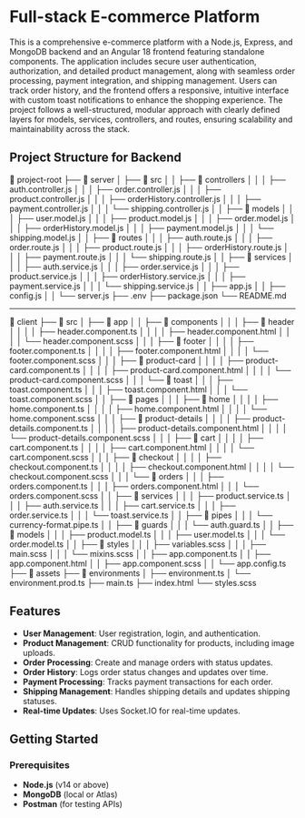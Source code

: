 # Full-stack E-commerce Platform

This is a comprehensive e-commerce platform with a Node.js, Express, and MongoDB backend and an Angular 18 frontend featuring standalone components. The application includes secure user authentication, authorization, and detailed product management, along with seamless order processing, payment integration, and shipping management. Users can track order history, and the frontend offers a responsive, intuitive interface with custom toast notifications to enhance the shopping experience. The project follows a well-structured, modular approach with clearly defined layers for models, services, controllers, and routes, ensuring scalability and maintainability across the stack.

## Project Structure for Backend

📂 project-root
├── 📂 server
│   ├── 📂 src
│   │   ├── 📂 controllers
│   │   │   ├── auth.controller.js
│   │   │   ├── order.controller.js
│   │   │   ├── product.controller.js
│   │   │   ├── orderHistory.controller.js
│   │   │   ├── payment.controller.js
│   │   │   └── shipping.controller.js
│   │   ├── 📂 models
│   │   │   ├── user.model.js
│   │   │   ├── product.model.js
│   │   │   ├── order.model.js
│   │   │   ├── orderHistory.model.js
│   │   │   ├── payment.model.js
│   │   │   └── shipping.model.js
│   │   ├── 📂 routes
│   │   │   ├── auth.route.js
│   │   │   ├── order.route.js
│   │   │   ├── product.route.js
│   │   │   ├── orderHistory.route.js
│   │   │   ├── payment.route.js
│   │   │   └── shipping.route.js
│   │   ├── 📂 services
│   │   │   ├── auth.service.js
│   │   │   ├── order.service.js
│   │   │   ├── product.service.js
│   │   │   ├── orderHistory.service.js
│   │   │   ├── payment.service.js
│   │   │   └── shipping.service.js
│   │   ├── app.js
│   │   ├── config.js
│   │   └── server.js
├── .env
├── package.json
└── README.md

---

📂 client
├── 📂 src
│   ├── 📂 app
│   │   ├── 📂 components
│   │   │   ├── 📂 header
│   │   │   │   ├── header.component.ts
│   │   │   │   ├── header.component.html
│   │   │   │   └── header.component.scss
│   │   │   ├── 📂 footer
│   │   │   │   ├── footer.component.ts
│   │   │   │   ├── footer.component.html
│   │   │   │   └── footer.component.scss
│   │   │   ├── 📂 product-card
│   │   │   │   ├── product-card.component.ts
│   │   │   │   ├── product-card.component.html
│   │   │   │   └── product-card.component.scss
│   │   │   └── 📂 toast
│   │   │       ├── toast.component.ts
│   │   │       ├── toast.component.html
│   │   │       └── toast.component.scss
│   │   ├── 📂 pages
│   │   │   ├── 📂 home
│   │   │   │   ├── home.component.ts
│   │   │   │   ├── home.component.html
│   │   │   │   └── home.component.scss
│   │   │   ├── 📂 product-details
│   │   │   │   ├── product-details.component.ts
│   │   │   │   ├── product-details.component.html
│   │   │   │   └── product-details.component.scss
│   │   │   ├── 📂 cart
│   │   │   │   ├── cart.component.ts
│   │   │   │   ├── cart.component.html
│   │   │   │   └── cart.component.scss
│   │   │   ├── 📂 checkout
│   │   │   │   ├── checkout.component.ts
│   │   │   │   ├── checkout.component.html
│   │   │   │   └── checkout.component.scss
│   │   │   └── 📂 orders
│   │   │       ├── orders.component.ts
│   │   │       ├── orders.component.html
│   │   │       └── orders.component.scss
│   │   ├── 📂 services
│   │   │   ├── product.service.ts
│   │   │   ├── auth.service.ts
│   │   │   ├── cart.service.ts
│   │   │   ├── order.service.ts
│   │   │   └── toast.service.ts
│   │   ├── 📂 pipes
│   │   │   └── currency-format.pipe.ts
│   │   ├── 📂 guards
│   │   │   └── auth.guard.ts
│   │   ├── 📂 models
│   │   │   ├── product.model.ts
│   │   │   ├── user.model.ts
│   │   │   └── order.model.ts
│   │   ├── 📂 styles
│   │   │   ├── variables.scss
│   │   │   ├── main.scss
│   │   │   └── mixins.scss
│   │   ├── app.component.ts
│   │   ├── app.component.html
│   │   ├── app.component.scss
│   │   └── app.config.ts
├── 📂 assets
├── 📂 environments
│   ├── environment.ts
│   └── environment.prod.ts
├── main.ts
├── index.html
└── styles.scss

## Features

- **User Management**: User registration, login, and authentication.
- **Product Management**: CRUD functionality for products, including image uploads.
- **Order Processing**: Create and manage orders with status updates.
- **Order History**: Logs order status changes and updates over time.
- **Payment Processing**: Tracks payment transactions for each order.
- **Shipping Management**: Handles shipping details and updates shipping statuses.
- **Real-time Updates**: Uses Socket.IO for real-time updates.

## Getting Started

### Prerequisites

- **Node.js** (v14 or above)
- **MongoDB** (local or Atlas)
- **Postman** (for testing APIs)

